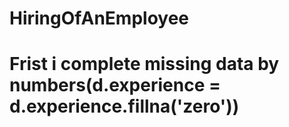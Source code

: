 # HiringOfAnEmployee
# Frist i complete missing data by numbers(d.experience = d.experience.fillna('zero'))
